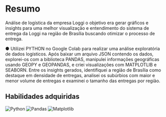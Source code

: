 # Resumo

Análise de logística da empresa Loggi o objetivo era gerar gráficos e insights para uma melhor
visualização e entendimento do sistema de entrega da Loggi na região de Brasília buscando
otimizar o processo de entrega.

● Utilizei PYTHON no Google Colab para realizar uma análise exploratória de dados logísticos.
Após baixar um arquivo JSON contendo os dados, explorei-os com a biblioteca PANDAS,
manipulei informações geográficas usando GEOPY e GEOPANDAS, e criei visualizações com
MATPLOTLIB e SEABORN. Entre os insights gerados, identifiquei a região de Brasília como
destaque em densidade de entregas, analisei os subúrbios com maior e menor volume de
entregas e examinei o tamanho das entregas por região.

## Habilidades adquiridas 

![Python](https://img.shields.io/badge/python-3670A0?style=for-the-badge&logo=python&logoColor=ffdd54)
![Pandas](https://img.shields.io/badge/-Pandas-333333?style=flat&logo=pandas)
![Matplotlib](https://img.shields.io/badge/-Matplotlib-000000?style=flat&logo=python)
